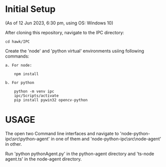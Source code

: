 # Initial Setup
(As of 12 Jun 2023, 6:30 pm, using OS: Windows 10)

After cloning this repository, navigate to the IPC directory:

    cd hawk/IPC

Create the 'node' and 'python virtual' environments usiing following commands:

    a. For node:

        npm install

    b. For python

        python -m venv ipc
        ipc/Scripts/activate
        pip install pywin32 opencv-python

# USAGE 
The open two Command line interfaces and navigate to 'node-python-ipc\src\python-agent' in one of them and 'node-python-ipc\src\node-agent' in other.

Run 'python pythonAgent.py' in the python-agent directory and 'ts-node agent.ts' in the node-agent directory. 